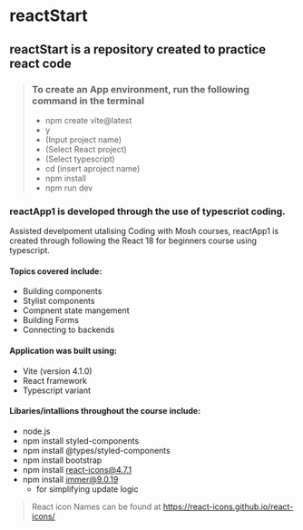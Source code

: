 # reactStart

## reactStart is a repository created to practice react code

> ### To create an App environment, run the following command in the terminal
>
> - npm create vite@latest
> - y
> - (Input project name)
> - (Select React project)
> - (Select typescript)
> - cd (insert aproject name)
> - npm install
> - npm run dev

### reactApp1 is developed through the use of typescriot coding.

Assisted develpoment utalising Coding with Mosh courses, reactApp1 is created through following the React 18 for beginners course using typescript.

#### Topics covered include:

- Building components
- Stylist components
- Compnent state mangement
- Building Forms
- Connecting to backends

#### Application was built using:

- Vite (version 4.1.0)
- React framework
- Typescript variant

#### Libaries/intallions throughout the course include:

- node.js
- npm install styled-components
- npm install @types/styled-components
- npm install bootstrap
- npm install react-icons@4.7.1
- npm install immer@9.0.19
  - for simplifying update logic

> React icon Names can be found at https://react-icons.github.io/react-icons/
